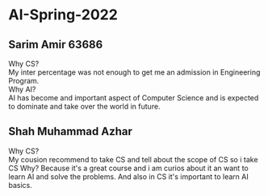 # AI-Spring-2022
## Sarim Amir 63686
Why CS? \
My inter percentage was not enough to get me an admission in Engineering Program. \
Why AI? \
AI has become and important aspect of Computer Science and is expected to dominate and take over the world in future.

## Shah Muhammad Azhar
Why CS? \
My cousion recommend to take CS and tell about the scope of CS so  i take CS
Why?
Because it's a great course and i am curios about it an want to learn AI and solve the problems. And also in CS it's important to learn AI basics.
